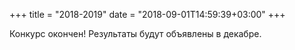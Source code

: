 +++
title = "2018-2019"
date = "2018-09-01T14:59:39+03:00"
+++

Конкурс окончен! Результаты будут объявлены в декабре.